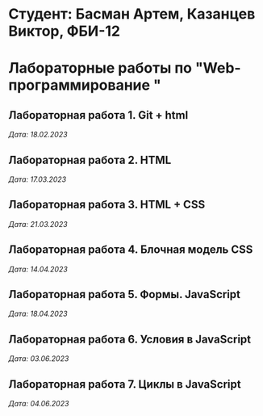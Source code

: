 # Студент: Басман Артем, Казанцев Виктор, ФБИ-12

# Лабораторные работы по "Web-программирование "

## Лабораторная работа 1. Git + html

*Дата: 18.02.2023*

## Лабораторная работа 2. HTML

*Дата: 17.03.2023*

## Лабораторная работа 3. HTML + CSS

*Дата: 21.03.2023*

## Лабораторная работа 4. Блочная модель CSS

*Дата: 14.04.2023*

## Лабораторная работа 5. Формы. JavaScript

*Дата: 18.04.2023*

## Лабораторная работа 6. Условия в JavaScript


*Дата: 03.06.2023*

## Лабораторная работа 7. Циклы в JavaScript


*Дата: 04.06.2023*
